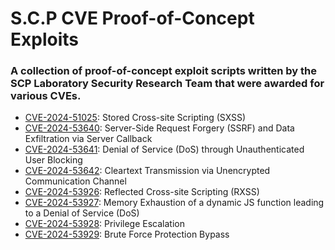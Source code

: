 # S.C.P CVE Proof-of-Concept Exploits 

### A collection of proof-of-concept exploit scripts written by the SCP Laboratory Security Research Team that were awarded for various CVEs.

- [CVE-2024-51025](https://github.com/scp-labs/CVEs/tree/main/CVE-2024-51025): Stored Cross-site Scripting (SXSS)
- [CVE-2024-53640](https://github.com/scp-labs/CVEs/tree/main/CVE-2024-53640): Server-Side Request Forgery (SSRF) and Data Exfiltration via Server Callback
- [CVE-2024-53641](https://github.com/scp-labs/CVEs/tree/main/CVE-2024-53641): Denial of Service (DoS) through Unauthenticated User Blocking
- [CVE-2024-53642](https://github.com/scp-labs/CVEs/tree/main/CVE-2024-53642): Cleartext Transmission via Unencrypted Communication Channel
- [CVE-2024-53926](https://github.com/scp-labs/CVEs/tree/main/CVE-2024-53926): Reflected Cross-site Scripting (RXSS)
- [CVE-2024-53927](https://github.com/scp-labs/CVEs/tree/main/CVE-2024-53927): Memory Exhaustion of a dynamic JS function leading to a Denial of Service (DoS)
- [CVE-2024-53928](https://github.com/scp-labs/CVEs/tree/main/CVE-2024-53928): Privilege Escalation
- [CVE-2024-53929](https://github.com/scp-labs/CVEs/tree/main/CVE-2024-53929): Brute Force Protection Bypass
